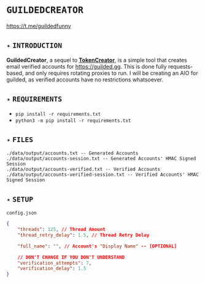 # `GUILDEDCREATOR`
https://t.me/guildedfunny
## `✴️` `INTRODUCTION`
**GuildedCreator**, a sequel to [**TokenCreator**](https://github.com/anhonor/TokenCreator), is a simple tool that creates email verified accounts for https://guilded.gg. This is done fully requests-based, and only requires rotating proxies to run. I will be creating an AIO for guilded, as verified accounts have no restrictions whatsoever.
## `✴️` `REQUIREMENTS`
- `pip install -r requirements.txt`
- `python3 -m pip install -r requirements.txt`
## `✴️` `FILES`
```
./data/output/accounts.txt -- Generated Accounts
./data/output/accounts-session.txt -- Generated Accounts' HMAC Signed Session
./data/output/accounts-verified.txt -- Verified Accounts
./data/output/accounts-verified-session.txt -- Verified Accounts' HMAC Signed Session
```
## `✴️` `SETUP`
`config.json`
```json
{
    "threads": 125, // Thread Amount
    "thread_retry_delay": 1.5, // Thread Retry Delay

    "full_name": "", // Account's "Display Name" -- [OPTIONAL]

    // DON'T CHANGE IF YOU DON'T UNDERSTAND
    "verification_attempts": 7,
    "verification_delay": 1.5
}
```

